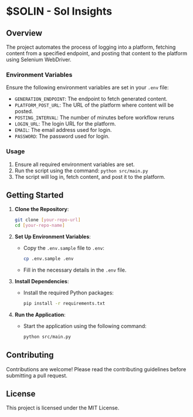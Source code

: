 # $SOLIN - Sol Insights

## Overview
 The project automates the process of logging into a platform, fetching content from a specified endpoint, and posting that content to the platform using Selenium WebDriver.

### Environment Variables

Ensure the following environment variables are set in your `.env` file:

- `GENERATION_ENDPOINT`: The endpoint to fetch generated content.
- `PLATFORM_POST_URL`: The URL of the platform where content will be posted.
- `POSTING_INTERVAL`: The number of minutes before workflow reruns
- `LOGIN_URL`: The login URL for the platform.
- `EMAIL`: The email address used for login.
- `PASSWORD`: The password used for login.

### Usage

1. Ensure all required environment variables are set.
2. Run the script using the command: `python src/main.py`
3. The script will log in, fetch content, and post it to the platform.

## Getting Started

1. **Clone the Repository**: 
   ```bash
   git clone [your-repo-url]
   cd [your-repo-name]
   ```

2. **Set Up Environment Variables**: 
   - Copy the `.env.sample` file to `.env`:
     ```bash
     cp .env.sample .env
     ```
   - Fill in the necessary details in the `.env` file.

3. **Install Dependencies**: 
   - Install the required Python packages:
     ```bash
     pip install -r requirements.txt
     ```

4. **Run the Application**: 
   - Start the application using the following command:
     ```bash
     python src/main.py
     ```

## Contributing

Contributions are welcome! Please read the contributing guidelines before submitting a pull request.

## License

This project is licensed under the MIT License.
